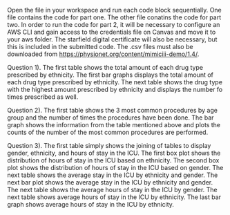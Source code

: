 Open the file in your workspace and run each code block sequentially. One file contains the code for part one. The other file conatins the code for part two.
In order to run the code for part 2, it will be necessary to configure an AWS CLI and gain access to the credentials file on Canvas and move it to your aws folder.
The starfield digital certificate will also be necessary, but this is included in the submitted code.
The .csv files must also be downloaded from https://physionet.org/content/mimiciii-demo/1.4/.

Question 1).
The first table shows the total amount of each drug type prescribed by ethnicity. 
The first bar graphs displays the total amount of each drug type prescribed by ethnicity.
The next table shows the drug type with the highest amount prescribed by ethnicity and displays the number fo times prescribed as well.

Question 2).
The first table shows the 3 most common procedures by age group and the number of times the procedures have been done.
The bar graph shows the information from the table mentioned above and plots the counts of the number of the most common procedures are performed.

Question 3).
The first table simply shows the joining of tables to display gender, ethnicity, and hours of stay in the ICU.
The first box plot shows the distribution of hours of stay in the ICU based on ethnicity.
The second box plot shows the distribution of hours of stay in the ICU based on gender.
The next table shows the average stay in the ICU by ethnicity and gender.
The next bar plot shows the average stay in the ICU by ethnicity and gender.
The next table shows the average hours of stay in the ICU by gender.
The next table shows average hours of stay in the ICU by ethnicity.
The last bar graph shows average hours of stay in the ICU by ethnicity.
